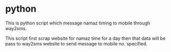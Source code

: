 # python

This is python script which message namaz timing to mobile through way2sms.

This script first scrap website for namaz time for a day then that data will be pass to way2sms website to send message to mobile no. 
specified.
